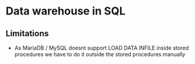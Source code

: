 # Data warehouse in SQL

## Limitations  
 
- As MariaDB / MySQL doesnt support LOAD DATA INFILE inside stored procedures we have to do it outside the stored procedures manually 
